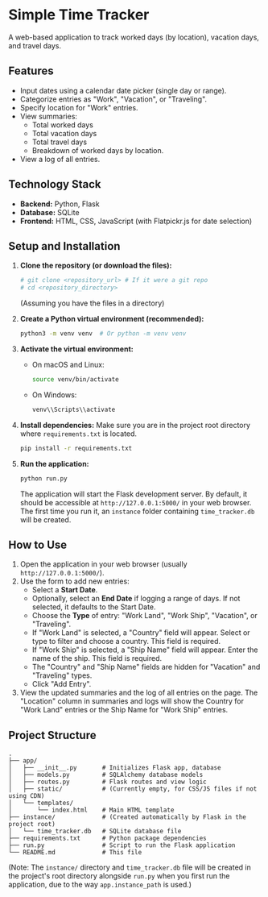 # Simple Time Tracker

A web-based application to track worked days (by location), vacation days, and travel days.

## Features

*   Input dates using a calendar date picker (single day or range).
*   Categorize entries as "Work", "Vacation", or "Traveling".
*   Specify location for "Work" entries.
*   View summaries:
    *   Total worked days
    *   Total vacation days
    *   Total travel days
    *   Breakdown of worked days by location.
*   View a log of all entries.

## Technology Stack

*   **Backend:** Python, Flask
*   **Database:** SQLite
*   **Frontend:** HTML, CSS, JavaScript (with Flatpickr.js for date selection)

## Setup and Installation

1.  **Clone the repository (or download the files):**
    ```bash
    # git clone <repository_url> # If it were a git repo
    # cd <repository_directory>
    ```
    (Assuming you have the files in a directory)

2.  **Create a Python virtual environment (recommended):**
    ```bash
    python3 -m venv venv  # Or python -m venv venv
    ```

3.  **Activate the virtual environment:**
    *   On macOS and Linux:
        ```bash
        source venv/bin/activate
        ```
    *   On Windows:
        ```bash
        venv\\Scripts\\activate
        ```

4.  **Install dependencies:**
    Make sure you are in the project root directory where `requirements.txt` is located.
    ```bash
    pip install -r requirements.txt
    ```

5.  **Run the application:**
    ```bash
    python run.py
    ```
    The application will start the Flask development server. By default, it should be accessible at `http://127.0.0.1:5000/` in your web browser. The first time you run it, an `instance` folder containing `time_tracker.db` will be created.

## How to Use

1.  Open the application in your web browser (usually `http://127.0.0.1:5000/`).
2.  Use the form to add new entries:
    *   Select a **Start Date**.
    *   Optionally, select an **End Date** if logging a range of days. If not selected, it defaults to the Start Date.
    *   Choose the **Type** of entry: "Work Land", "Work Ship", "Vacation", or "Traveling".
    *   If "Work Land" is selected, a "Country" field will appear. Select or type to filter and choose a country. This field is required.
    *   If "Work Ship" is selected, a "Ship Name" field will appear. Enter the name of the ship. This field is required.
    *   The "Country" and "Ship Name" fields are hidden for "Vacation" and "Traveling" types.
    *   Click "Add Entry".
3.  View the updated summaries and the log of all entries on the page. The "Location" column in summaries and logs will show the Country for "Work Land" entries or the Ship Name for "Work Ship" entries.

## Project Structure

```
.
├── app/
│   ├── __init__.py       # Initializes Flask app, database
│   ├── models.py         # SQLAlchemy database models
│   ├── routes.py         # Flask routes and view logic
│   ├── static/           # (Currently empty, for CSS/JS files if not using CDN)
│   └── templates/
│       └── index.html    # Main HTML template
├── instance/             # (Created automatically by Flask in the project root)
│   └── time_tracker.db   # SQLite database file
├── requirements.txt      # Python package dependencies
├── run.py                # Script to run the Flask application
└── README.md             # This file
```
(Note: The `instance/` directory and `time_tracker.db` file will be created in the project's root directory alongside `run.py` when you first run the application, due to the way `app.instance_path` is used.)